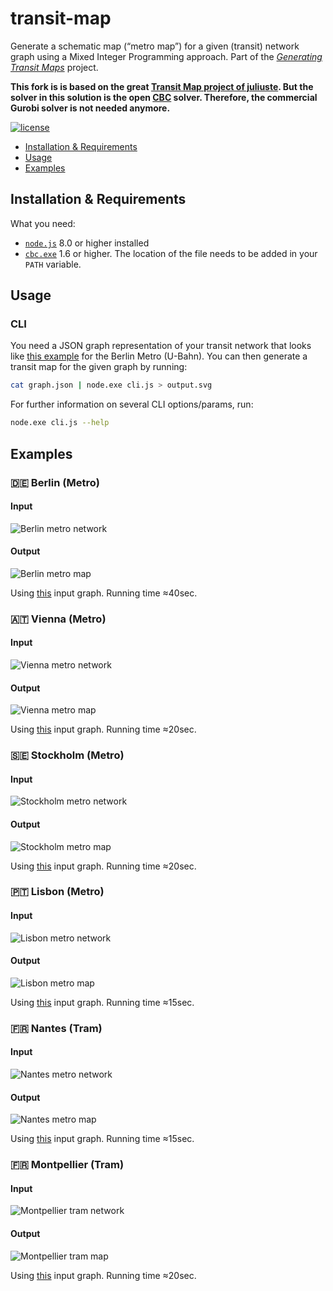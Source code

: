 # transit-map

Generate a schematic map (“metro map”) for a given (transit) network graph using a Mixed Integer Programming approach. Part of the [*Generating Transit Maps*](https://github.com/public-transport/generating-transit-maps) project.

**This fork is is based on the great [Transit Map project of juliuste](https://github.com/juliuste/transit-map). But the solver in this solution is the open [CBC](https://www.coin-or.org/) solver. Therefore, the commercial Gurobi solver is not needed anymore.**

[![license](https://img.shields.io/github/license/juliuste/transit-map.svg?style=flat)](license)

* [Installation & Requirements](#installation--requirements)
* [Usage](#usage)
* [Examples](#examples)

## Installation & Requirements

What you need:

- [`node.js`](http://nodejs.org/) 8.0 or higher installed
- [`cbc.exe`](https://www.coin-or.org/download/binary/CoinAll/) 1.6 or higher. The location of the file needs to be added in your `PATH` variable.

## Usage

### CLI

You need a JSON graph representation of your transit network that looks like [this example](examples/bvg.input.json) for the Berlin Metro (U-Bahn). You can then generate a transit map for the given graph by running:

```sh
cat graph.json | node.exe cli.js > output.svg
```

For further information on several CLI options/params, run:

```sh
node.exe cli.js --help
```

## Examples

### 🇩🇪 Berlin (Metro)

#### Input

![Berlin metro network](examples/bvg.input.svg)

#### Output

![Berlin metro map](examples/bvg.output.svg)

Using [this](examples/bvg.input.json) input graph. Running time ≈40sec.

### 🇦🇹 Vienna (Metro)

#### Input

![Vienna metro network](examples/wien.input.svg)

#### Output

![Vienna metro map](examples/wien.output.svg)

Using [this](examples/wien.input.json) input graph. Running time ≈20sec.

### 🇸🇪 Stockholm (Metro)

#### Input

![Stockholm metro network](examples/stockholm.input.svg)

#### Output

![Stockholm metro map](examples/stockholm.output.svg)

Using [this](examples/stockholm.input.json) input graph. Running time ≈20sec.

### 🇵🇹 Lisbon (Metro)

#### Input

![Lisbon metro network](examples/lisboa.input.svg)

#### Output

![Lisbon metro map](examples/lisboa.output.svg)

Using [this](examples/lisboa.input.json) input graph. Running time ≈15sec.

### 🇫🇷 Nantes (Tram)

#### Input

![Nantes metro network](examples/nantes.input.svg)

#### Output

![Nantes metro map](examples/nantes.output.svg)

Using [this](examples/nantes.input.json) input graph. Running time ≈15sec.

### 🇫🇷 Montpellier (Tram)

#### Input

![Montpellier tram network](examples/montpellier.input.svg)

#### Output

![Montpellier tram map](examples/montpellier.output.svg)

Using [this](examples/montpellier.input.json) input graph. Running time ≈20sec.